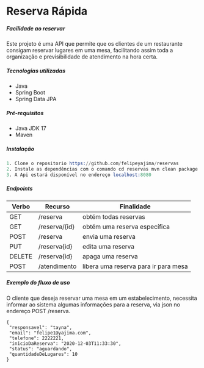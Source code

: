 # Reserva Rápida
##### _Facilidade ao reservar_

Este projeto é uma API que permite que os clientes de um restaurante consigam reservar lugares em uma mesa, facilitando assim toda a organização e previsibilidade de atendimento na hora certa.


#####  Tecnologias utilizadas
- Java
- Spring Boot
- Spring Data JPA

##### Pré-requisitos
- Java JDK 17
- Maven

##### Instalação 
```s
1. Clone o repositorio https://github.com/felipeyajima/reservas
2. Instale as dependências com o comando cd reservas mvn clean package
3. A Api estará disponível no endereço localhost:8080
```

##### Endpoints

| Verbo | Recurso | Finalidade|
| ------ | ------ |------|
| GET | /reserva |obtém todas reservas|
| GET | /reserva/{id} |obtém uma reserva específica|
| POST | /reserva|envia uma reserva|
| PUT | /reserva{id}|edita uma reserva|
| DELETE | /reserva{id}|apaga uma reserva|
| POST | /atendimento |libera uma reserva para ir para mesa|


##### Exemplo do fluxo de uso

O cliente que deseja reservar uma mesa em um estabelecimento, necessita informar ao sistema algumas informações para a reserva, via json no endereço POST /reserva. 
   
   ```
   {
    "responsavel": "tayna",
    "email": "felipe1@yajima.com",
    "telefone": 2222221,
    "inicioDaReserva": "2020-12-03T11:33:30",
    "status": "aguardando",
    "quantidadeDeLugares": 10
}
```


